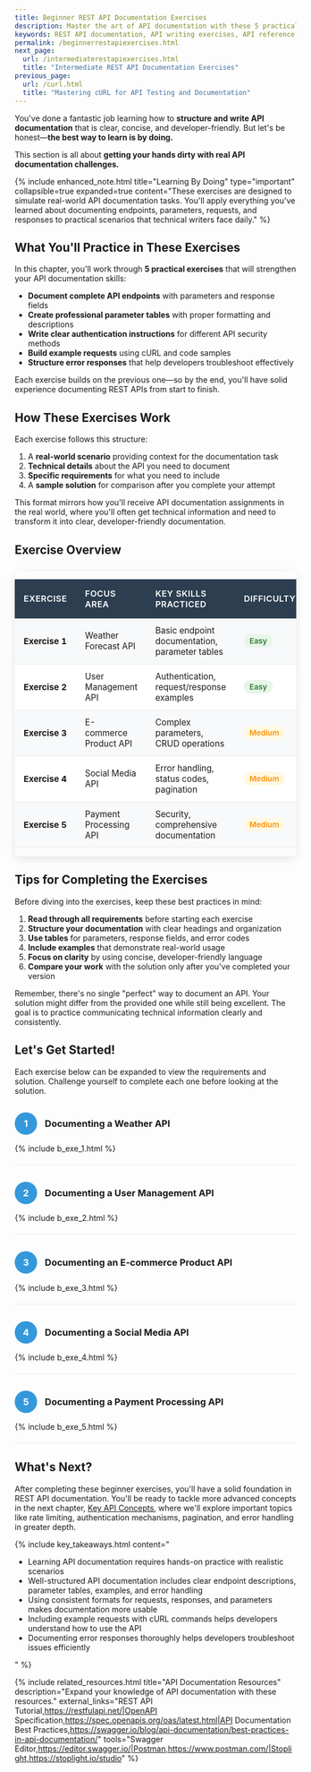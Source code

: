 ```yaml
---
title: Beginner REST API Documentation Exercises
description: Master the art of API documentation with these 5 practical exercises. Learn to document endpoints, parameters, authentication, and error responses with real-world scenarios designed for beginners.
keywords: REST API documentation, API writing exercises, API reference, API documentation practice, API documentation test, API writing test, Technical Writing API exercises, API documentation challenges, API documentation best practices, hands-on API documentation, beginner API documentation, API endpoints, API parameters, API authentication, API error responses, API troubleshooting, API examples, API request documentation, API response documentation
permalink: /beginnerrestapiexercises.html
next_page:
  url: /intermediaterestapiexercises.html
  title: "Intermediate REST API Documentation Exercises"
previous_page:
  url: /curl.html
  title: "Mastering cURL for API Testing and Documentation"
---
```


You've done a fantastic job learning how to **structure and write API documentation** that is clear, concise, and developer-friendly. But let's be honest—**the best way to learn is by doing.**  

This section is all about **getting your hands dirty with real API documentation challenges.**  

{% include enhanced_note.html 
  title="Learning By Doing" 
  type="important" 
  collapsible=true 
  expanded=true 
  content="These exercises are designed to simulate real-world API documentation tasks. You'll apply everything you've learned about documenting endpoints, parameters, requests, and responses to practical scenarios that technical writers face daily." 
%}

<script async src="https://pagead2.googlesyndication.com/pagead/js/adsbygoogle.js?client=ca-pub-7149683584202371"
      crossorigin="anonymous"></script>
  <!-- AddTitleOne -->
  <ins class="adsbygoogle"
      style="display:block"
      data-ad-client="ca-pub-7149683584202371"
      data-ad-slot="7422872052"
      data-ad-format="auto"
      data-full-width-responsive="true"></ins>
  <script>
      (adsbygoogle = window.adsbygoogle || []).push({});
  </script>

## What You'll Practice in These Exercises

In this chapter, you'll work through **5 practical exercises** that will strengthen your API documentation skills:

- **Document complete API endpoints** with parameters and response fields
- **Create professional parameter tables** with proper formatting and descriptions
- **Write clear authentication instructions** for different API security methods
- **Build example requests** using cURL and code samples
- **Structure error responses** that help developers troubleshoot effectively

Each exercise builds on the previous one—so by the end, you'll have solid experience documenting REST APIs from start to finish.

<script async src="https://pagead2.googlesyndication.com/pagead/js/adsbygoogle.js?client=ca-pub-7149683584202371"
      crossorigin="anonymous"></script>
  <!-- AddTitleOne -->
  <ins class="adsbygoogle"
      style="display:block"
      data-ad-client="ca-pub-7149683584202371"
      data-ad-slot="7422872052"
      data-ad-format="auto"
      data-full-width-responsive="true"></ins>
  <script>
      (adsbygoogle = window.adsbygoogle || []).push({});
  </script>

## How These Exercises Work

Each exercise follows this structure:

1. A **real-world scenario** providing context for the documentation task
2. **Technical details** about the API you need to document
3. **Specific requirements** for what you need to include
4. A **sample solution** for comparison after you complete your attempt

This format mirrors how you'll receive API documentation assignments in the real world, where you'll often get technical information and need to transform it into clear, developer-friendly documentation.

<script async src="https://pagead2.googlesyndication.com/pagead/js/adsbygoogle.js?client=ca-pub-7149683584202371"
      crossorigin="anonymous"></script>
  <!-- AddTitleOne -->
  <ins class="adsbygoogle"
      style="display:block"
      data-ad-client="ca-pub-7149683584202371"
      data-ad-slot="7422872052"
      data-ad-format="auto"
      data-full-width-responsive="true"></ins>
  <script>
      (adsbygoogle = window.adsbygoogle || []).push({});
  </script>

## Exercise Overview

<div class="table-container">
  <table class="custom-table">
    <thead>
      <tr>
        <th>Exercise</th>
        <th>Focus Area</th>
        <th>Key Skills Practiced</th>
        <th>Difficulty</th>
      </tr>
    </thead>
    <tbody>
      <tr class="highlight-row">
        <td><strong>Exercise 1</strong></td>
        <td>Weather Forecast API</td>
        <td>Basic endpoint documentation, parameter tables</td>
        <td><span class="difficulty-level easy">Easy</span></td>
      </tr>
      <tr>
        <td><strong>Exercise 2</strong></td>
        <td>User Management API</td>
        <td>Authentication, request/response examples</td>
        <td><span class="difficulty-level easy">Easy</span></td>
      </tr>
      <tr class="highlight-row">
        <td><strong>Exercise 3</strong></td>
        <td>E-commerce Product API</td>
        <td>Complex parameters, CRUD operations</td>
        <td><span class="difficulty-level medium">Medium</span></td>
      </tr>
      <tr>
        <td><strong>Exercise 4</strong></td>
        <td>Social Media API</td>
        <td>Error handling, status codes, pagination</td>
        <td><span class="difficulty-level medium">Medium</span></td>
      </tr>
      <tr class="highlight-row">
        <td><strong>Exercise 5</strong></td>
        <td>Payment Processing API</td>
        <td>Security, comprehensive documentation</td>
        <td><span class="difficulty-level medium">Medium</span></td>
      </tr>
    </tbody>
  </table>
</div>

<style>
.table-container {
  overflow-x: auto;
  margin: 25px 0;
  border-radius: 8px;
  box-shadow: 0 4px 15px rgba(0,0,0,0.1);
}

.custom-table {
  width: 100%;
  border-collapse: separate;
  border-spacing: 0;
  background: white;
  font-size: 0.95rem;
}

.custom-table th {
  background: #2c3e50;
  color: white;
  font-weight: 600;
  text-transform: uppercase;
  letter-spacing: 0.5px;
  padding: 16px;
  text-align: left;
  border: none;
}

.custom-table td {
  padding: 12px 16px;
  border-bottom: 1px solid #e9ecef;
  vertical-align: middle;
}

.highlight-row {
  background-color: #f8f9fa;
}

.difficulty-level {
  display: inline-block;
  padding: 4px 10px;
  border-radius: 12px;
  font-weight: 600;
  font-size: 0.85rem;
}

.easy {
  background-color: #e8f5e9;
  color: #2e7d32;
}

.medium {
  background-color: #fff8e1;
  color: #ff8f00;
}

.hard {
  background-color: #ffebee;
  color: #c62828;
}

.exercise-container {
  margin: 30px 0;
  padding: 0 0 20px 0;
  border-bottom: 1px solid #e9ecef;
}

.exercise-number {
  display: inline-block;
  width: 40px;
  height: 40px;
  background-color: #3498db;
  color: white;
  text-align: center;
  line-height: 40px;
  border-radius: 50%;
  margin-right: 10px;
  font-weight: bold;
}
</style>

<script async src="https://pagead2.googlesyndication.com/pagead/js/adsbygoogle.js?client=ca-pub-7149683584202371"
      crossorigin="anonymous"></script>
  <!-- AddTitleOne -->
  <ins class="adsbygoogle"
      style="display:block"
      data-ad-client="ca-pub-7149683584202371"
      data-ad-slot="7422872052"
      data-ad-format="auto"
      data-full-width-responsive="true"></ins>
  <script>
      (adsbygoogle = window.adsbygoogle || []).push({});
  </script>

## Tips for Completing the Exercises

Before diving into the exercises, keep these best practices in mind:

1. **Read through all requirements** before starting each exercise
2. **Structure your documentation** with clear headings and organization
3. **Use tables** for parameters, response fields, and error codes
4. **Include examples** that demonstrate real-world usage
5. **Focus on clarity** by using concise, developer-friendly language
6. **Compare your work** with the solution only after you've completed your version

Remember, there's no single "perfect" way to document an API. Your solution might differ from the provided one while still being excellent. The goal is to practice communicating technical information clearly and consistently.

<script async src="https://pagead2.googlesyndication.com/pagead/js/adsbygoogle.js?client=ca-pub-7149683584202371"
      crossorigin="anonymous"></script>
  <!-- AddTitleOne -->
  <ins class="adsbygoogle"
      style="display:block"
      data-ad-client="ca-pub-7149683584202371"
      data-ad-slot="7422872052"
      data-ad-format="auto"
      data-full-width-responsive="true"></ins>
  <script>
      (adsbygoogle = window.adsbygoogle || []).push({});
  </script>

## Let's Get Started!

Each exercise below can be expanded to view the requirements and solution. Challenge yourself to complete each one before looking at the solution.

<div class="exercise-container">
  <h3><span class="exercise-number">1</span> Documenting a Weather API</h3>
  {% include b_exe_1.html %}
</div>

<div class="exercise-container">
  <h3><span class="exercise-number">2</span> Documenting a User Management API</h3>
  {% include b_exe_2.html %}
</div>

<div class="exercise-container">
  <h3><span class="exercise-number">3</span> Documenting an E-commerce Product API</h3>
  {% include b_exe_3.html %}
</div>

<div class="exercise-container">
  <h3><span class="exercise-number">4</span> Documenting a Social Media API</h3>
  {% include b_exe_4.html %}
</div>

<div class="exercise-container">
  <h3><span class="exercise-number">5</span> Documenting a Payment Processing API</h3>
{% include b_exe_5.html %}  
</div>

<script async src="https://pagead2.googlesyndication.com/pagead/js/adsbygoogle.js?client=ca-pub-7149683584202371"
      crossorigin="anonymous"></script>
  <!-- AddTitleOne -->
  <ins class="adsbygoogle"
      style="display:block"
      data-ad-client="ca-pub-7149683584202371"
      data-ad-slot="7422872052"
      data-ad-format="auto"
      data-full-width-responsive="true"></ins>
  <script>
      (adsbygoogle = window.adsbygoogle || []).push({});
  </script>

## What's Next?

After completing these beginner exercises, you'll have a solid foundation in REST API documentation. You'll be ready to tackle more advanced concepts in the next chapter, [Key API Concepts](/keyconcepts.html), where we'll explore important topics like rate limiting, authentication mechanisms, pagination, and error handling in greater depth.

{% include key_takeaways.html content="
<ul>
  <li>Learning API documentation requires hands-on practice with realistic scenarios</li>
  <li>Well-structured API documentation includes clear endpoint descriptions, parameter tables, examples, and error handling</li>
  <li>Using consistent formats for requests, responses, and parameters makes documentation more usable</li>
  <li>Including example requests with cURL commands helps developers understand how to use the API</li>
  <li>Documenting error responses thoroughly helps developers troubleshoot issues efficiently</li>
</ul>
" %}

{% include related_resources.html 
  title="API Documentation Resources"
  description="Expand your knowledge of API documentation with these resources."
  external_links="REST API Tutorial,https://restfulapi.net/|OpenAPI Specification,https://spec.openapis.org/oas/latest.html|API Documentation Best Practices,https://swagger.io/blog/api-documentation/best-practices-in-api-documentation/"
  tools="Swagger Editor,https://editor.swagger.io/|Postman,https://www.postman.com/|Stoplight,https://stoplight.io/studio"
%}
